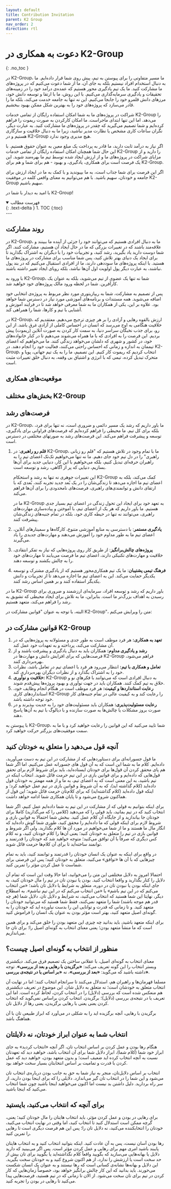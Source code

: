```yaml
---
layout: default
title: Contribution Invitation
parent: K2 Group
nav_order: 2
direction: rtl
---
```


# دعوت به همکاری در K2-Group
{: .no_toc }

در K2-Group، ما مسیر متفاوتی را برای پیوستن به تیم، پیش روی شما قرار داده‌ایم. ما به دنبال استخدام افراد نیستیم بلکه به جای آن، ما از شما دعوت می‌کنیم که در پروژه‌های ما مشارکت کنید. ما یک تیم یادگیری محور هستیم که عمده‌ی درآمد خود را در زمینه‌های تحقیقات و یادگیری سرمایه‌گذاری می‌کنیم. با این روش، ما با ارتقا و توسعه دانش خود، مرزهای دانش قلمرو خود را جابجا می‌کنیم. این نه تنها به جامعه خدمت می‌کند، بلکه ما را قادر می‌سازد که پروژه‌های خود را به بهترین شکل ممکن بهبود ببخشیم.

شراکت در پروژه‌های ما به شما امکان استفاده رایگان از تمامی خدمات K2-Group را می‌دهد. اما این تنها ابتدای ماجراست. ما امکان کارکردن به صورت ریموت را فراهم کرده‌ایم و شما تصمیم می‌گیرید که چقدر در پروژه‌های ما مشارکت کنید. به عبارت دیگر، نگران ساعات کاری مشخص یا نظارت مدیر نباشید، زیرا ما به دنبال خلاقیت و سازگاری هستیم و در K2-Group هیچ مدیری وجود ندارد.

اگر نیاز به درآمد ثابت دارید، ما قادر به پرداخت یک مبلغ معین به عنوان حقوق هستیم. با این حال شما همچنان امکان استفاده رایگان از تمامی خدمات K2-Group را دارید و از مزایای شراکت در پروژه‌های ما و از ارزش ایجاد شده توسط تیم ما بهره‌مند شوید. این یک فرصت است برای همکاری، یادگیری، و بهبود - هم برای شما و هم برای K2-Group.


اگر این فرصت برای شما جذاب است، به ما بپیوندید و با کمک به ما در ایجاد ارزش برای جامعه و خودتان، سهیم باشید. با هم می‌توانیم به معنای واقعی کلمه در موفقیت K2-Group سهیم باشیم.

با امید به دیدار با شما در K2-Group!

<details open markdown="block">
  <summary>
    فهرست مطالب
  </summary>
  {: .text-delta }
1. TOC
{:toc}
</details>
---

## روند مشارکت
در K2-Group، ما به دنبال افرادی هستیم که می‌توانند خود را جزئی از آینده ما ببینند و علاقه‌مند باشند که در تغییرات بزرگی که ما در حال ایجاد آن هستیم، مشارکت کنند. اگر شما دوست دارید یاد بگیرید، رشد کنید، و تجربیات خود را با دیگران به اشتراک بگذارید تا برای ایجاد یک دنیای بهتر تلاش کنید، پس شما مناسب برای مشارکت در پروژه‌های ما هستید. با اینکه پروژه‌های ما سوددهی دارند، ما از افرادی استقبال می‌کنیم که در بند پول نباشند، به عبارت دیگر پول اولویت اول آن‌ها نباشد، بلکه رویای ایجاد تغییر داشته باشند.

با ورود به K2-Group، شما نه تنها یک عضوی از تیم می‌شوید، بلکه به عنوان یک کارآفرین. شما در لحظه ورود مالک پروژه‌های خود خواهید شد.

پس از تصمیم به مشارکت، شما به ریپازیتوری مورد نظر مربوط به پروژه‌ی انتخابی خود اضافه می‌شوید. همه مستندات و برنامه‌های آموزشی مورد نیاز در دسترس شما خواهد بود. علاوه بر این، یکی از همکاران ما به شما معرفی خواهد شد تا در فرایند آموزش و آشنایی با تیم و کارها، شما را همراهی کند.

در K2-Group، ارزش بالقوه رهایی و آزادی را بر هر چیزی ترجیح می‌دهیم. معتقدیم که خلاقیت هنگامی به اوج می‌رسد که انسان در احساس کاملی از آزادی غرق باشد. از این رو، برای جذب نخبگان سراسر دنیا، به سمت کار کردن به صورت آنلاین (ریموت) پیش بردیم. این فرصت را به افرادی که با ما همراه می‌شوند می‌دهیم تا در کنار خانواده‌های خود، در کشور و شهری که دلشان می‌خواهد زندگی کنند. ما می‌خواهیم که اعضای تیممان به اندازه و زمانی که احساس راحتی می‌کنند، فعالیت خود را انجام دهند. در K2-Group، انتخاب کردیم که ریموت کار کنیم. این تصمیم، ما را به یک تیم جهانی، پویا و متحرک تبدیل کرده، تیمی که با انرژی و اشتیاق بی وقفه، به دنبال خلق تغییرات مثبت است.

## موقعیت‌های همکاری

## بخش‌های مختلف K2-Group

## فرصت‌های رشد
در K2-Group، ما باور داریم که رشد یک مسیر دائمی و ضروری است، نه تنها برای فرد، بلکه برای کل تیم. ما محیطی را فراهم کرده‌ایم که فرصت‌های فراوانی برای یادگیری، توسعه و پیشرفت فراهم می‌کند. این فرصت‌های رشد به صورتهای مختلفی در دسترس است.

1. **قلم رو راهبری**: در K2-Group، ما با تمام وجود در تلاش هستیم که "قلم رو زبانی راهبری" را در دل تیم خود جای دهیم. ما نه تنها می‌خواهیم تک‌تک اعضای تیم را به راهبران حرفه‌ای تبدیل کنیم، بلکه می‌خواهیم با این کار، دنیایی جدید برای آن‌ها بسازیم، دنیایی که پر از آگاهی، رشد و توسعه است.

   این تغییرات جوهری نه تنها به رشد و استحکام K2-Group کمک می‌کند، بلکه به اعضای تیم ما اجازه می‌دهد تا زندگی‌شان را در یک بُعد جدید تجربه کنند، بُعدی که با ارتقای دانش و توانمندی‌های راهبری، فرصت‌های نامحدودی را برای آن‌ها فراهم می‌کند.

   ما در K2-Group به تعهد خود برای ایجاد این تحول زندگی در اعضای تیم بسیار جدی هستیم. ما باور داریم که هر یک از اعضای تیم، با آموختن و پیاده‌سازی مهارت‌های راهبری، می‌توانند نه تنها در حیطه کاری خود، بلکه در تمام جنبه‌های زندگی‌شان پیشرفت کنند.

2. **یادگیری مستمر**: با دسترسی به منابع آموزشی متنوع، کارگاه‌ها و سمینارهای آنلاین، اعضای تیم ما به طور مداوم خود را آموزش می‌دهند و مهارت‌های جدیدی را یاد می‌گیرند.

3. **پروژه‌های چالش‌برانگیز**: از طریق کار روی پروژه‌هایی که نیاز به تفکر انتقادی، خلاقیت و مهارت‌های تکنیکی دارند، اعضای تیم ما فرصت می‌یابند تا مهارت‌های خود را به چالش بکشند و توسعه دهند.

4. **فرهنگ تیمی پشتیبان**: ما یک تیم همکاری‌محور هستیم که از یادگیری مشترک و توسعه یکدیگر حمایت می‌کند. این به اعضای تیم ما اجازه می‌دهد تا از تجربیات و دانش یکدیگر استفاده کنند و بر همین اساس رشد کنند.

ما در K2-Group باور داریم که رشد و توسعه افراد، سرمایه‌ای ارزشمند و ضروری برای رسیدن به اهداف بزرگ‌تر ما است. بنابراین، ما به تلاش برای ایجاد محیطی که تشویق به رشد را فراهم می‌کند، متعهد هستیم.

البته، با توجه به عنوان "قوانین مشارکت در K2-Group"، متن را ویرایش می‌کنم:


## قوانین مشارکت در K2-Group
1. **تعهد به همکاری:** هر فرد موظف است به طور جدی و مسئولانه به پروژه‌هایی که در آن مشارکت می‌کند، پرداخته و به تعهدات خود عمل کند.
2. **رشد و یادگیری مداوم:** همکاران باید به دنبال یادگیری و پیشرفت باشند و از فرصت‌هایی که برای افزایش دانش و مهارت‌ها در K2-Group فراهم می‌شود، بهره‌برداری کنند.
3. **تعامل و همکاری با تیم:** انتظار می‌رود هر فرد با اعضای تیم در تعامل باشد، نظرات خود را به اشتراک بگذارد و از نظرات دیگران بهره‌برداری کند.
4. **خلاقیت و نوآوری:** K2-Group به دنبال افرادی است که می‌توانند با فکر‌های نو و خلاق به تیم کمک کنند. همکاران باید در جهت نوآوری و بهبود پروژه‌ها پیش‌قدم شوند.
5. **رعایت استانداردها و کیفیت:** هر فرد موظف است در هنگام انجام وظایف خود، استانداردهای کاری K2-Group را رعایت کند و به کیفیت عالی در تمام جنبه‌های کار خود توجه داشته باشد.
6. **رعایت مسئولیت‌پذیری:** همکاران باید مسئولیت‌های خود را به جدیت بپذیرند و در صورت بروز مشکلات یا چالش‌ها به صورت سازنده و با دیالوگ با تیم به آن‌ها پاسخ دهند.

با پیوستن به K2-Group، شما تایید می‌کنید که این قوانین را رعایت خواهید کرد و با ما به سمت موفقیت‌های بزرگتر حرکت خواهید کرد.


## آنچه قول می‌دهید را متعلق به خودتان کنید
ما قول جسورانه‌ای برای دستاوردهایی که از مشارکت در این تیم به دست می‌آورید، داده‌ایم. کلام ما به شما این است که به آن قول های جسورانه عمل می‌کنیم. اما اگر شما هم پای محقق کردن آن قول‌ها برای خودتان ایستاده‌اید، باید برای شروط لازم برای تحقق قول‌هایی که داده‌ایم و برای قوانین بازی در این تیم حرمت قائل شوید. انتخاب اینکه در تیم باشید، به این معنی است که به اعضای تیم، به ما و از همه مهمتر به خودتان قول داده‌اید (کلام گذاشته اید)، که به آن شروط و قوانین بازی در تیم عمل خواهید کرد؛ و اینکه قول داده‌اید (کلام گذاشته‌اید) که برای کلام‌تان حرمت قائل شوید؛ این قول از هماکنون شروع می‌شود و تا پایان همکاری شما ادامه خواهد داشت.

برای اینکه بتوانیم به قولی که از مشارکت در این تیم به شما داده‌ایم عمل کنیم، اگر شما انتخاب کنید که در تیم بمانید، باید قولی را که می‌دهید (کلامی را که می‌گذارید) کاملا برای خودتان جا بیاندازید و از جایگاه آن کلام عمل کنید.
ببخش
شما احتمالا به قوانین بازی و شروط لازم برای اینکه قولی که ما داده‌ایم را محقق کنید، طوری شما گوش داده‌اید که انگار مال ما هستند و ما از شما می‌خواهیم در مورد آن ها کلام بگذارید. ولی اگر شروط و قوانین بازی در تیم را متعلق به خودتان کنید؛ یعنی آن‌ها را کلام خودتان کنید، و نه کلام کس دیگری که صرفاً با آن توافق می‌کنید؛ متوجه خواهید شد که خودتان را قدرتمند و توانمند ساخته‌اید تا برای آن کلام‌ها حرمت قائل شوید.

 در واقع برای اینکه به عنوان یک انسان خودتان را قدرتمند و توانمند کنید، باید به تمام چیزهایی که با آن ها «توافق» می‌کنید، متعلق به خودتان کنید؛ پس این فرصتی برای شماست تا عمل کردن مؤثر را تمرین کنید.

 احتمالا امروز به دلایل مختلفی این متن را می‌خوانید، اما حالا وقت این است که تمام آن دلایل را کنار بگذارید و واقعا انتخاب کنید. بودن یا نبودن تان در تیم را مال خودتان کنید، به جای اینکه بودن یا نبودن تان در دوره، متعلق به شرایط یا دلایل تان باشد؛ «من انتخاب می‌کنم که در این تیم باشم» یا «من انتخاب می‌کنم که در این تیم نباشم». به اصطلاح دیگر، نهایتا این شما هستید که انتخاب می‌کنید، نه شرایط و دلایل تان. دلایل شما (هر چه قدر هم موجه باشند) شما را متعهد نمی‌کنند، فقط شما هستید که می‌توانید خودتان را متعهد کنید. و تا زمانی که قدرت و توانایی این را بدست نیاورده اید که خودتان را به گونه‌ای اصیل متعهد کنید، بهتر است مؤثر بودن به عنوان یک انسان را فراموش کنید.
 
 برای اینکه متعهد باشید، باید بدانید چه چیزی این متعهد بودن را خلق می‌کند و برای همین است که ما منشأ متعهد بودن؛ یعنی معنای انتخاب به گونه‌ای اصیل را؛ برای تان جا می‌اندازیم.

## منظور از انتخاب به گونه‌ای اصیل چیست؟
 معنای انتخاب به گونه‌ای اصیل، با عقلانی ساختن یک تصمیم فرق می‌کند. دیکشنری وبستر انتخاب را این گونه تعریف می‌کند: **«برگزیدن با رهایی و بعد از بررسی»**. توجه داشته باشید که
می‌گوید: **«بعد از بررسی»**، نه **«بر اساس یا در نتیجه‌ی بررسی»**. 

مسلما قهرمان‌ها و راهبران هم، استدلال می‌کنند تا سرانجام انتخاب کنند؛ اما در نهایت آن انتخاب متعلق به خودشان است؛ نه متعلق به دلایل شان. این موضوع در تعریف دیکشنری هم منعکس شده است که بررسی (دلایل) را در انتخاب کردن، لحاظ کرده است. اما این تعریف یا در نتیجه‌ی بررسی (دلایل)؛ برگزیدن. انتخاب کردن براساس نمی‌گوید که انتخاب کردن یعنی یعنی با رهایی برگزیدن، یعنی رها از دلایل تان. 

برگزیدن با رهایی، آنچه برگزیده اید را به شکلی در می‌آورد که ابراز طبیعی تان با آن هماهنگ باشد.

## انتخاب شما به عنوان ابراز خودتان، نه دلایلتان
هنگام رها بودن و عمل کردن بر اساس انتخاب تان، اگر آنچه «انتخاب کردید» به جای ابراز خود شما (کلام شما)، ابراز دلایل شما برای آن انتخاب باشد، خواهید دید که تعهدتان  نسبت به آنچه انتخاب کرده اید ضعیف است؛ و بدون متعهد بودن، خواهید دید که عمل کردن با قدرت و تمامیت بر اساس انتخابتان بسیار سخت خواهد بود.

انتخاب بر اساس دلایل‌تان، منجر به نیاز شما به حق به جانب بودن درباره‌ی انتخاب تان می‌شود و این شما را در انتخاب تان گیر می‌اندازد. دلایلی را که برای اینجا بودن دارید، از سر راه بردارید. دلیل داشتن بد نیست اما اکنون می‌خواهید اینجا باشید چون شما انتخاب می‌کنید که اینجا باشید.

## برای آنچه که انتخاب می‌کنید، بایستید
برای رهایی در بودن و عمل کردن مؤثر، باید انتخاب هایتان را مال خودتان کنید؛ یعنی، گرچه ممکن است استدلال کنید تا انتخاب کنید، اما وقتی در نهایت انتخاب می‌کنید، خودتان را انتخابکننده می‌کنید، نه دلایل تان را؛ پس این هم فرصت دیگری است تا رهایی را تمرین کنید.

رها بودن آسان نیست، پس به آن عادت کنید. اینکه بتوانید انتخاب کنید و به انتخاب هایتان پایبند باشید امری مهم برای رهایی و عمل کردن مؤثر است. پس اگر می‌بینید که دارید دلایل یا بهانه‌هایی می‌سازید که بگویید واقعاً کلام نگذاشته‌اید یا بگویید برای تان بیش از حد سخت است یا ارزشش را ندارد، از هم اکنون شروع کنید و به خودتان سخت بگیرید. این دلایل و بهانه‌ها نشانه‌ی کسانی است که رها نیستند و به عنوان یک انسان شکست می‌خورند. باید بدانید که این کار چالش برانگیز خواهد بود، خصوصاً زمان‌هایی که کار کردن در تیم برای تان سخت می‌شود. از الان تا زمانی که در تیم هستید، فرصت‌هایی پیدا می‌کنید تا رهایی در بودن را تجربه کنید.
